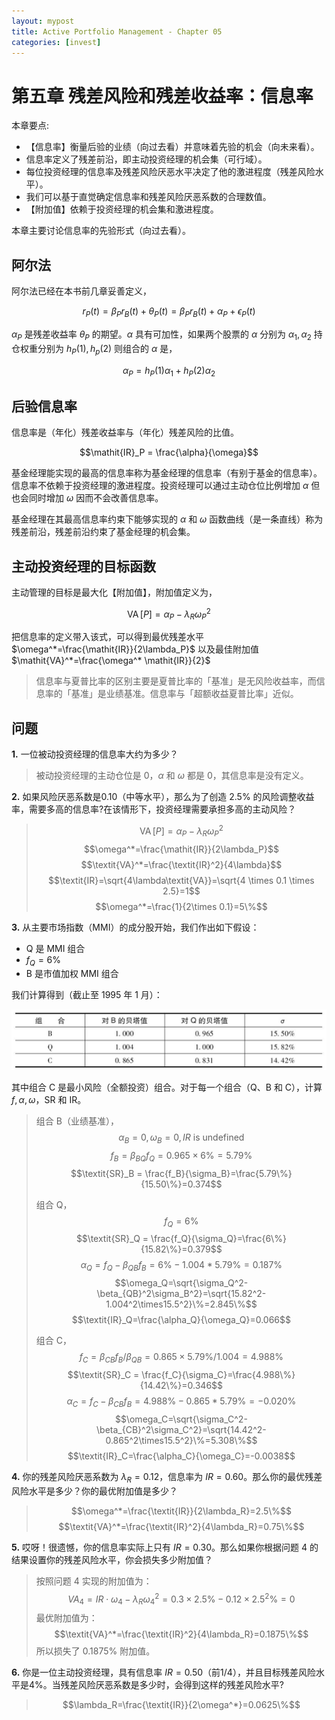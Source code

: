 ```yaml
---
layout: mypost
title: Active Portfolio Management - Chapter 05
categories: [invest]
---
```


# 第五章 残差风险和残差收益率：信息率

本章要点:

- 【信息率】衡量后验的业绩（向过去看）并意味着先验的机会（向未来看）。
- 信息率定义了残差前沿，即主动投资经理的机会集（可行域）。
- 每位投资经理的信息率及残差风险厌恶水平决定了他的激进程度（残差风险水平）。
- 我们可以基于直觉确定信息率和残差风险厌恶系数的合理数值。
- 【附加值】依赖于投资经理的机会集和激进程度。

本章主要讨论信息率的先验形式（向过去看）。

## 阿尔法

阿尔法已经在本书前几章妥善定义，

$$r_P(t)=\beta_P r_B(t)+\theta_P(t)=\beta_P r_B(t)+\alpha_P+\epsilon_P(t)$$

$\alpha_P$ 是残差收益率 $\theta_P$ 的期望。$\alpha$ 具有可加性，如果两个股票的 $\alpha$ 分别为 $\alpha_1, \alpha_2$ 持仓权重分别为 $h_P(1), h_p(2)$ 则组合的 $\alpha$ 是，

$$\alpha_P=h_P(1)\alpha_1+h_P(2)\alpha_2$$

## 后验信息率

信息率是（年化）残差收益率与（年化）残差风险的比值。

$$\mathit{IR}_P = \frac{\alpha}{\omega}$$

基金经理能实现的最高的信息率称为基金经理的信息率（有别于基金的信息率）。信息率不依赖于投资经理的激进程度。投资经理可以通过主动仓位比例增加 $\alpha$ 但也会同时增加 $\omega$ 因而不会改善信息率。

基金经理在其最高信息率约束下能够实现的 $\alpha$ 和 $\omega$ 函数曲线（是一条直线）称为残差前沿，残差前沿约束了基金经理的机会集。

## 主动投资经理的目标函数

主动管理的目标是最大化【附加值】，附加值定义为，

$$\operatorname{VA}[P]=\alpha_P-\lambda_R\omega_P^2$$

把信息率的定义带入该式，可以得到最优残差水平 $\omega^*=\frac{\mathit{IR}}{2\lambda_P}$ 以及最佳附加值 $\mathit{VA}^*=\frac{\omega^* \mathit{IR}}{2}$

> 信息率与夏普比率的区别主要是夏普比率的「基准」是无风险收益率，而信息率的「基准」是业绩基准。信息率与「超额收益夏普比率」近似。

## 问题

**1.** 一位被动投资经理的信息率大约为多少？

> 被动投资经理的主动仓位是 0，$\alpha$ 和 $\omega$ 都是 0，其信息率是没有定义。

**2.** 如果风险厌恶系数是0.10（中等水平），那么为了创造 2.5% 的风险调整收益率，需要多高的信息率?在该情形下，投资经理需要承担多高的主动风险？

> $$\operatorname{VA}[P]=\alpha_P-\lambda_R\omega_P^2$$
> $$\omega^*=\frac{\mathit{IR}}{2\lambda_P}$$
> $$\textit{VA}^*=\frac{\textit{IR}^2}{4\lambda}$$
> $$\textit{IR}=\sqrt{4\lambda\textit{VA}}=\sqrt{4 \times 0.1 \times 2.5}=1$$
> $$\omega^*=\frac{1}{2\times 0.1}=5\%$$

**3.** 从主要市场指数（MMI）的成分股开始，我们作出如下假设：

- Q 是 MMI 组合
- $f_Q=6\%$
- B 是市值加权 MMI 组合

我们计算得到（截止至 1995 年 1 月）：

![组合关系表格](../../posts/2023-invest/apm-ch5-q3.png)

其中组合 C 是最小风险（全额投资）组合。对于每一个组合（Q、B 和 C），计算 $f, \alpha, \omega$，SR 和 IR。

> 组合 B（业绩基准），
> $$\alpha_B=0,\, \omega_B=0,\, \textit{IR} \text{ is undefined}$$
> $$f_B=\beta_{BQ}f_Q=0.965\times 6\%=5.79\%$$
> $$\textit{SR}_B = \frac{f_B}{\sigma_B}=\frac{5.79\%}{15.50\%}=0.374$$
> 
> 组合 Q，
> $$f_Q=6\%$$
> $$\textit{SR}_Q = \frac{f_Q}{\sigma_Q}=\frac{6\%}{15.82\%}=0.379$$
> $$\alpha_Q=f_Q-\beta_{QB}f_B=6\%-1.004*5.79\%=0.187\%$$
> $$\omega_Q=\sqrt{\sigma_Q^2-\beta_{QB}^2\sigma_B^2}=\sqrt{15.82^2-1.004^2\times15.5^2}\%=2.845\%$$
> $$\textit{IR}_Q=\frac{\alpha_Q}{\omega_Q}=0.066$$
>
> 组合 C，
> $$f_C=\beta_{CB}f_B/\beta_{QB}=0.865\times 5.79\%/1.004=4.988\%$$
> $$\textit{SR}_C = \frac{f_C}{\sigma_C}=\frac{4.988\%}{14.42\%}=0.346$$
> $$\alpha_C=f_C-\beta_{CB}f_B=4.988\%-0.865*5.79\%=-0.020\%$$
> $$\omega_C=\sqrt{\sigma_C^2-\beta_{CB}^2\sigma_C^2}=\sqrt{14.42^2-0.865^2\times15.5^2}\%=5.308\%$$
> $$\textit{IR}_C=\frac{\alpha_C}{\omega_C}=-0.0038$$

**4.** 你的残差风险厌恶系数为 $\lambda_R=0.12$，信息率为 $\textit{IR}=0.60$。那么你的最优残差风险水平是多少？你的最优附加值是多少？

> $$\omega^*=\frac{\textit{IR}}{2\lambda_R}=2.5\%$$
> $$\textit{VA}^*=\frac{\textit{IR}^2}{4\lambda_R}=0.75\%$$

**5.** 哎呀！很遗憾，你的信息率实际上只有 $\textit{IR}=0.30$。那么如果你根据问题 4 的结果设置你的残差风险水平，你会损失多少附加值？

> 按照问题 4 实现的附加值为：
> $$\textit{VA}_4=\textit{IR}\cdot\omega_4-\lambda_R\omega_4^2=0.3\times 2.5\%-0.12\times 2.5^2\%=0$$
> 最优附加值为：
> $$\textit{VA}^*=\frac{\textit{IR}^2}{4\lambda_R}=0.1875\%$$
> 所以损失了 0.1875% 附加值。

**6.** 你是一位主动投资经理，具有信息率 $\textit{IR}=0.50$（前1/4），并且目标残差风险水平是4%。当残差风险厌恶系数是多少时，会得到这样的残差风险水平?

> $$\lambda_R=\frac{\textit{IR}}{2\omega^*}=0.0625\%$$
